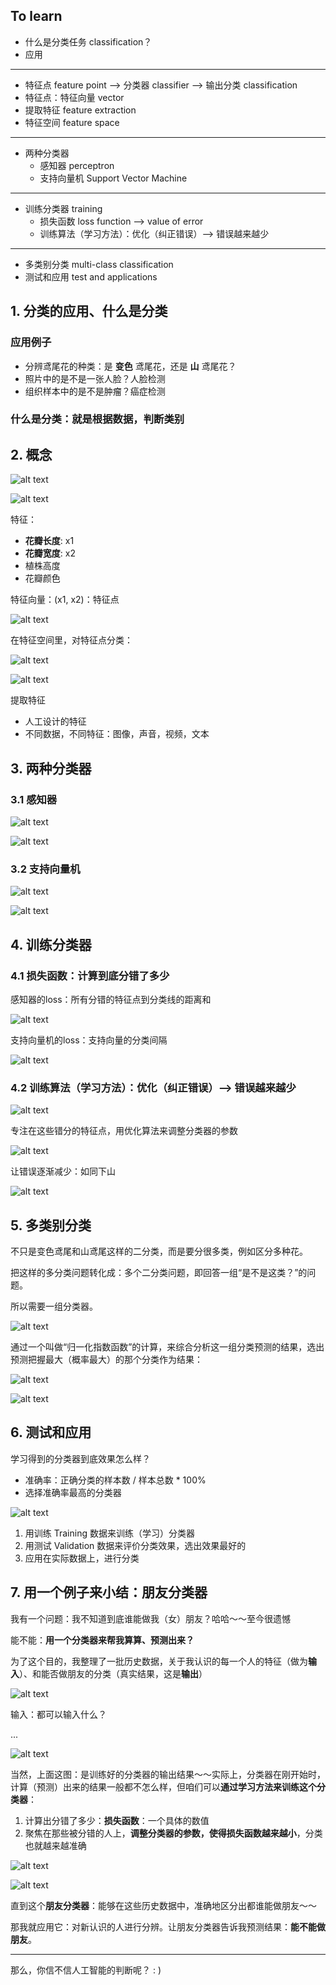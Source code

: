 [//]: # (Image References)

[image1]: ./Images/classifier01.png
[image2]: ./Images/FeaturePoint01.jpg
[image3]: ./Images/FeaturePoint02.jpg
[image4]: ./Images/FeaturePoint03.jpg
[image5]: ./Images/classifier02.png
[image6]: ./Images/Perceptron01.png
[image7]: ./Images/Perceptron02.png
[image8]: ./Images/SVM01.jpg
[image9]: ./Images/LossFunction01.jpg
[image10]: ./Images/Learning01.jpg
[image11]: ./Images/Perceptron03.png
[image12]: ./Images/Learning02.jpg
[image13]: ./Images/SVM02.jpg
[image14]: ./Images/Multi-classes01.jpg
[image15]: ./Images/Multi-classes02.jpg
[image16]: ./Images/Multi-classes03.jpg
[image17]: ./Images/TrainingValidationTest01.jpg
[image18]: ./Images/Perceptron04.png
[image19]: ./Images/classifier03.png


## To learn

- 什么是分类任务 classification？
- 应用

---

- 特征点 feature point --> 分类器 classifier --> 输出分类 classification
- 特征点：特征向量 vector
- 提取特征 feature extraction
- 特征空间 feature space

---

- 两种分类器
	+ 感知器 perceptron
	+ 支持向量机 Support Vector Machine

---

- 训练分类器 training
	+ 损失函数 loss function --> value of error
	+ 训练算法（学习方法）：优化（纠正错误）--> 错误越来越少

---

- 多类别分类 multi-class classification
- 测试和应用 test and applications


## 1. 分类的应用、什么是分类

### 应用例子

- 分辨鸢尾花的种类：是 **变色** 鸢尾花，还是 **山** 鸢尾花？
- 照片中的是不是一张人脸？人脸检测
- 组织样本中的是不是肿瘤？癌症检测

### 什么是分类：就是根据数据，判断类别

## 2. 概念

![alt text][image1]

![alt text][image2]

特征：

- **花瓣长度**: x1
- **花瓣宽度**: x2
- 植株高度
- 花瓣颜色

特征向量：(x1, x2)：特征点

![alt text][image3]

在特征空间里，对特征点分类：

![alt text][image4]

![alt text][image5]

提取特征

- 人工设计的特征
- 不同数据，不同特征：图像，声音，视频，文本


## 3. 两种分类器

### 3.1 感知器

![alt text][image7]

![alt text][image6]

### 3.2 支持向量机

![alt text][image4]

![alt text][image8]


## 4. 训练分类器

### 4.1 损失函数：计算到底分错了多少

感知器的loss：所有分错的特征点到分类线的距离和

![alt text][image9]

支持向量机的loss：支持向量的分类间隔

![alt text][image13]

### 4.2 训练算法（学习方法）：优化（纠正错误）--> 错误越来越少

![alt text][image10]

专注在这些错分的特征点，用优化算法来调整分类器的参数

![alt text][image11]

让错误逐渐减少：如同下山

![alt text][image12]

## 5. 多类别分类

不只是变色鸢尾和山鸢尾这样的二分类，而是要分很多类，例如区分多种花。

把这样的多分类问题转化成：多个二分类问题，即回答一组“是不是这类？”的问题。

所以需要一组分类器。

![alt text][image14]

通过一个叫做“归一化指数函数”的计算，来综合分析这一组分类预测的结果，选出预测把握最大（概率最大）的那个分类作为结果：

![alt text][image15]

![alt text][image16]


## 6. 测试和应用

学习得到的分类器到底效果怎么样？

- 准确率：正确分类的样本数 / 样本总数 * 100%
- 选择准确率最高的分类器

![alt text][image17]

1. 用训练 Training 数据来训练（学习）分类器
2. 用测试 Validation 数据来评价分类效果，选出效果最好的
3. 应用在实际数据上，进行分类

## 7. 用一个例子来小结：朋友分类器

我有一个问题：我不知道到底谁能做我（女）朋友？哈哈～～至今很遗憾

能不能：**用一个分类器来帮我算算、预测出来？**

为了这个目的，我整理了一批历史数据，关于我认识的每一个人的特征（做为**输入**）、和能否做朋友的分类（真实结果，这是**输出**）

![alt text][image18]

输入：都可以输入什么？

...


![alt text][image19]

当然，上面这图：是训练好的分类器的输出结果～～实际上，分类器在刚开始时，计算（预测）出来的结果一般都不怎么样，但咱们可以**通过学习方法来训练这个分类器**：

1. 计算出分错了多少：**损失函数**：一个具体的数值
2. 聚焦在那些被分错的人上，**调整分类器的参数，使得损失函数越来越小**，分类也就越来越准确

![alt text][image11]

![alt text][image10]

直到这个**朋友分类器**：能够在这些历史数据中，准确地区分出都谁能做朋友～～

那我就应用它：对新认识的人进行分辨。让朋友分类器告诉我预测结果：**能不能做朋友**。

--- 

那么，你信不信人工智能的判断呢？ : )
